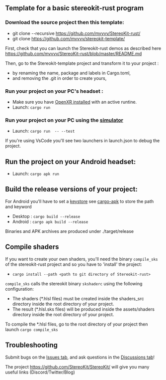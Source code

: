 ## Template for a basic stereokit-rust program

### Download the source project then this template:
* git clone --recursive https://github.com/mvvvv/StereoKit-rust/
* git clone https://github.com/mvvvv/stereokit-template/

First, check that you can launch the Stereokit-rust demos as described here https://github.com/mvvvv/StereoKit-rust/blob/master/README.md

Then, go to the Stereokit-template project and transform it to your project :
- by renaming the name, package and labels in Cargo.toml, 
- and removing the .git in order to create yours,

### Run your project on your PC's headset :
* Make sure you have [OpenXR installed](https://www.khronos.org/openxr/) with an active runtine.
* Launch: `cargo run`

### Run your project on your PC using the [simulator](https://stereokit.net/Pages/Guides/Using-The-Simulator.html) 
* Launch: `cargo run  -- --test`

If you're using VsCode you'll see two launchers in launch.json to debug the project.


## Run the project on your Android headset:
* Launch: `cargo apk run`

## Build the release versions of your project:
For Android you'll have to set a [keystore](https://developer.android.com/studio/publish/app-signing) see [cargo-apk](https://github.com/rust-mobile/cargo-apk) to store the path and keyword
* Desktop : `cargo build --release`
* Android : `cargo apk build --release`

Binaries and APK archives are produced under ./target/release

## Compile shaders
If you want to create your own shaders, you'll need the binary `compile_sks` of the stereokit-rust project and so you have to 'install' the project: 
* `cargo install --path <path to git directory of Stereokit-rust>`

`compile_sks` calls the stereokit binary `skshaderc` using the following configuration:
* The shaders (*.hlsl files) must be created inside the shaders_src directory inside the root directory of your project. 
* The result (*.hlsl.sks files) will be produced inside the assets/shaders directory inside the root directory of your project.

To compile the *.hlsl files, go to the root directory of your project then launch `cargo compile_sks`

## Troubleshooting
Submit bugs on the [Issues tab](https://github.com/mvvvv/StereoKit-rust/issues), and ask questions in the [Discussions tab](https://github.com/mvvvv/StereoKit-rust/discussions)!

The project <https://github.com/StereoKit/StereoKit/> will give you many useful links (Discord/Twitter/Blog)
